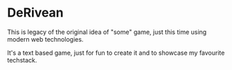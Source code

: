 # DeRivean

This is legacy of the original idea of "some" game, just this time using modern web technologies.

It's a text based game, just for fun to create it and to showcase my favourite techstack.
